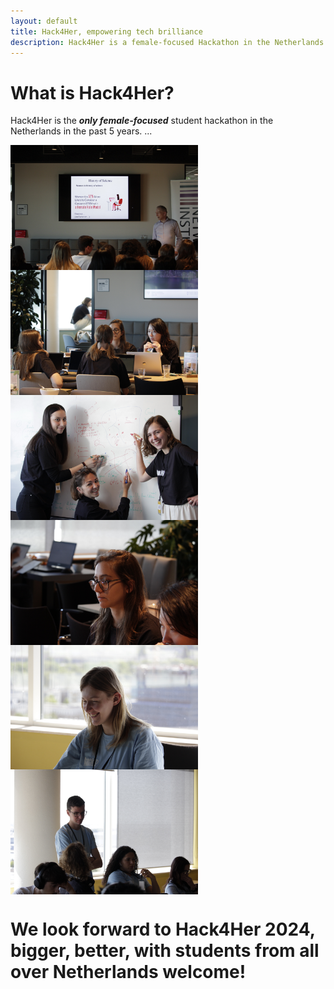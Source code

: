 ```yaml
---
layout: default
title: Hack4Her, empowering tech brilliance
description: Hack4Her is a female-focused Hackathon in the Netherlands.
---
```


# What is Hack4Her?
Hack4Her is the _**only female-focused**_ student hackathon in the Netherlands in the past 5 years. ...

<div style="display: flex; flex-wrap: wrap;">
    <img src="_MG_1646.JPG" alt="Image 1" width="300" style="margin-right: 20px;"/>
    <img src="_MG_1708.JPG" alt="Image 4" width="300" style="margin-right: 20px;"/>
    <img src="_MG_1712.JPG" alt="Image 5" width="300" style="margin-right: 20px;"/>
    <img src="_MG_1715.JPG" alt="Image 6" width="300" style="margin-right: 20px;"/>
    <img src="_MG_1731.JPG" alt="Image 7" width="300" style="margin-right: 20px;"/>
    <img src="_MG_1733.JPG" alt="Image 8" width="300" style="margin-right: 20px;"/>
</div>

# We look forward to Hack4Her 2024, bigger, better, with students from all over Netherlands welcome!
